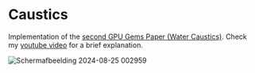 # Caustics
Implementation of the [second GPU Gems Paper (Water Caustics)](https://developer.nvidia.com/gpugems/gpugems/part-i-natural-effects/chapter-2-rendering-water-caustics). Check my [youtube video](https://youtu.be/hFY208MusIM) for a brief explanation.

![Schermafbeelding 2024-08-25 002959](https://github.com/user-attachments/assets/76f5d568-f183-41b6-9cf9-dd8c9955dfe7)



